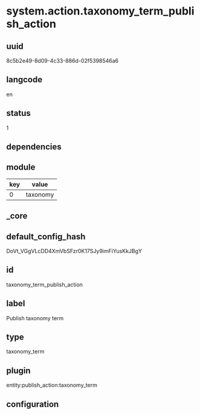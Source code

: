 # system.action.taxonomy_term_publish_action

## uuid
8c5b2e49-8d09-4c33-886d-02f5398546a6

## langcode
en

## status
1

## dependencies

## module
|key|value|
|-|-|
|0|taxonomy|


## _core

## default_config_hash
DoVt_VGgVLcDD4XmVbSFzr0K17SJy9imFiYusKkJBgY

## id
taxonomy_term_publish_action

## label
Publish taxonomy term

## type
taxonomy_term

## plugin
entity:publish_action:taxonomy_term

## configuration

